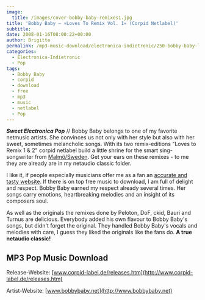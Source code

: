 ```yaml
---
image:
  title: /images/cover-bobby-baby-remixes1.jpg
title: 'Bobby Baby – »Loves To Remix Vol. 1« (Corpid Netlabel)'
subtitle: 
date: 2008-01-16T08:00:22+00:00
author: Brigitte
permalink: /mp3-music-download/electronica-indietronic/250-bobby-baby-loves-to-remix-vol-1-corpid-netlabel
categories:
  - Electronica-Indietronic
  - Pop
tags:
  - Bobby Baby
  - corpid
  - download
  - free
  - mp3
  - music
  - netlabel
  - Pop
---
```

***Sweet Electronica Pop*** // Bobby Baby belongs to one of my favorite netmusic artists. She convinces us not only with her style but also with her sweet, sometimes melancholic songs. With its two remix-editions "Loves to Remix 1 & 2" corpid netlabel build a little shrine for the smart sing-songwriter from [Malmö/Sweden](http://maps.google.de/maps?f=q&hl=de&geocode=&time=&date=&ttype=&q=Malm%C3%B6+&ie=UTF8&ll=55.603178,13.007813&spn=36.274193,92.8125&z=4&om=1). Get your ears on these remixes - to me they are already are in my netaudio classic folder.<!--more-->

I like it, if people especially musicians offer me as a fan an [accurate and tasty website](http://www.bobbybaby.net). If there is on top free music to download, I am full of delight and respect. Bobby Baby earned my respect already several times. Her songs carry emotions, heartbreaking melodies and an insight of its composers soul.

As well as the originals the remixes done by Peloton, DoF, ckid, Bauri and Turnus are delicious. Everybody added his own flavour to Bobby Baby's songs, but didn't forget the original. They handled Bobby Baby's vocals and melodies with care, I guess they liked the originals like the fans do. **A true netaudio classic!**

## MP3 Pop Music Download

Release-Website: [www.corpid-label.de/releases.htm](http://www.corpid-label.de/releases.htm)
  
Artist-Website: [www.bobbybaby.net](http://www.bobbybaby.net)